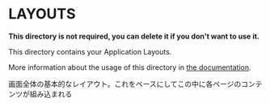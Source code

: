 # LAYOUTS

**This directory is not required, you can delete it if you don't want to use it.**

This directory contains your Application Layouts.

More information about the usage of this directory in [the documentation](https://nuxtjs.org/guide/views#layouts).

画面全体の基本的なレイアウト。これをベースにしてこの中に各ページのコンテンツが組み込まれる